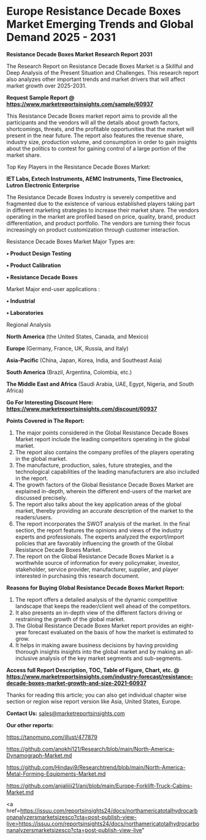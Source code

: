 # Europe Resistance Decade Boxes Market Emerging Trends and Global Demand 2025 - 2031

<strong>Resistance Decade Boxes Market Research Report 2031</strong>

The Research Report on Resistance Decade Boxes Market is a Skillful and Deep Analysis of the Present Situation and Challenges. This research report also analyzes other important trends and market drivers that will affect market growth over 2025-2031.

<strong>Request Sample Report @ <a href=https://www.marketreportsinsights.com/sample/60937>https://www.marketreportsinsights.com/sample/60937</a></strong>

This Resistance Decade Boxes market report aims to provide all the participants and the vendors will all the details about growth factors, shortcomings, threats, and the profitable opportunities that the market will present in the near future. The report also features the revenue share, industry size, production volume, and consumption in order to gain insights about the politics to contest for gaining control of a large portion of the market share.

Top Key Players in the Resistance Decade Boxes Market:

<strong>IET Labs, Extech Instruments, AEMC Instruments, Time Electronics, Lutron Electronic Enterprise</strong>

The Resistance Decade Boxes Industry is severely competitive and fragmented due to the existence of various established players taking part in different marketing strategies to increase their market share. The vendors operating in the market are profiled based on price, quality, brand, product differentiation, and product portfolio. The vendors are turning their focus increasingly on product customization through customer interaction.

Resistance Decade Boxes Market Major Types are:

<strong>• Product Design Testing

• Product Calibration

• Resistance Decade Boxes</strong>

Market Major end-user applications :

<strong>• Industrial

• Laboratories</strong>

Regional Analysis

</u><strong><b>North America</b></strong> (the United States, Canada, and Mexico)

<strong><b>Europe </b></strong>(Germany, France, UK, Russia, and Italy)

<strong><b>Asia-Pacific</b></strong> (China, Japan, Korea, India, and Southeast Asia)

<strong><b>South America</b></strong> (Brazil, Argentina, Colombia, etc.)

<strong><b>The Middle East and Africa</b></strong> (Saudi Arabia, UAE, Egypt, Nigeria, and South Africa)

<strong>Go For Interesting Discount Here: <a href=https://www.marketreportsinsights.com/discount/60937>https://www.marketreportsinsights.com/discount/60937</a></strong>

<strong>Points Covered in The Report:</strong>
<ol>
  <li>The major points considered in the Global Resistance Decade Boxes Market report include the leading competitors operating in the global market.</li>
  <li>The report also contains the company profiles of the players operating in the global market.</li>
  <li>The manufacture, production, sales, future strategies, and the technological capabilities of the leading manufacturers are also included in the report.</li>
  <li>The growth factors of the Global Resistance Decade Boxes Market are explained in-depth, wherein the different end-users of the market are discussed precisely.</li>
  <li>The report also talks about the key application areas of the global market, thereby providing an accurate description of the market to the readers/users.</li>
  <li>The report incorporates the SWOT analysis of the market. In the final section, the report features the opinions and views of the industry experts and professionals. The experts analyzed the export/import policies that are favorably influencing the growth of the Global Resistance Decade Boxes Market.</li>
  <li>The report on the Global Resistance Decade Boxes Market is a worthwhile source of information for every policymaker, investor, stakeholder, service provider, manufacturer, supplier, and player interested in purchasing this research document.</li>
</ol>
<strong>Reasons for Buying Global Resistance Decade Boxes Market Report:</strong>

<ol>
  <li>The report offers a detailed analysis of the dynamic competitive landscape that keeps the reader/client well ahead of the competitors.</li>
  <li>It also presents an in-depth view of the different factors driving or restraining the growth of the global market.</li>
  <li>The Global Resistance Decade Boxes Market report provides an eight-year forecast evaluated on the basis of how the market is estimated to grow.</li>
  <li>It helps in making aware business decisions by having providing thorough insights insights into the global market and by making an all-inclusive analysis of the key market segments and sub-segments.</li>
</ol>
<strong>Access full Report Description, TOC, Table of Figure, Chart, etc. @ <a href=https://www.marketreportsinsights.com/industry-forecast/resistance-decade-boxes-market-growth-and-size-2021-60937>https://www.marketreportsinsights.com/industry-forecast/resistance-decade-boxes-market-growth-and-size-2021-60937</a></strong>


Thanks for reading this article; you can also get individual chapter wise section or region wise report version like Asia, United States, Europe.

<strong>Contact Us:</strong>
sales@marketreportsinsights.com

<strong>Our other reports:</strong>

<a href=https://tanomuno.com/illust/477879>https://tanomuno.com/illust/477879</a>

<a href=https://github.com/anokhi121/Research/blob/main/North-America-Dynamograph-Market.md>https://github.com/anokhi121/Research/blob/main/North-America-Dynamograph-Market.md</a>

<a href=https://github.com/Hindavi9/Researchtrend/blob/main/North-America-Metal-Forming-Equipments-Market.md>https://github.com/Hindavi9/Researchtrend/blob/main/North-America-Metal-Forming-Equipments-Market.md</a>

<a href=https://github.com/anjaliiii21/ani/blob/main/Europe-Forklift-Truck-Cabins-Market.md>https://github.com/anjaliiii21/ani/blob/main/Europe-Forklift-Truck-Cabins-Market.md</a>

<a href=https://issuu.com/reportsinsights24/docs/northamericatotalhydrocarbonanalyzersmarketsizesco?cta=post-publish-view-live>https://issuu.com/reportsinsights24/docs/northamericatotalhydrocarbonanalyzersmarketsizesco?cta=post-publish-view-live</a>"
